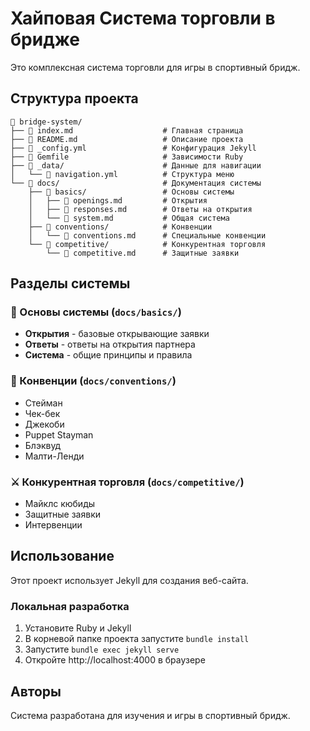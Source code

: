 # Хайповая Система торговли в бридже

Это комплексная система торговли для игры в спортивный бридж.

## Структура проекта

```
📁 bridge-system/
├── 📄 index.md                    # Главная страница
├── 📄 README.md                   # Описание проекта
├── 📄 _config.yml                 # Конфигурация Jekyll
├── 📄 Gemfile                     # Зависимости Ruby
├── 📁 _data/                      # Данные для навигации
│   └── 📄 navigation.yml          # Структура меню
└── 📁 docs/                       # Документация системы
    ├── 📁 basics/                 # Основы системы
    │   ├── 📄 openings.md         # Открытия
    │   ├── 📄 responses.md        # Ответы на открытия  
    │   └── 📄 system.md           # Общая система
    ├── 📁 conventions/            # Конвенции
    │   └── 📄 conventions.md      # Специальные конвенции
    └── 📁 competitive/            # Конкурентная торговля
        └── 📄 competitive.md      # Защитные заявки
```

## Разделы системы

### 🎯 Основы системы (`docs/basics/`)
- **Открытия** - базовые открывающие заявки
- **Ответы** - ответы на открытия партнера  
- **Система** - общие принципы и правила

### 🔧 Конвенции (`docs/conventions/`)
- Стейман
- Чек-бек
- Джекоби
- Puppet Stayman
- Блэквуд
- Малти-Ленди

### ⚔️ Конкурентная торговля (`docs/competitive/`)
- Майклс кюбиды
- Защитные заявки
- Интервенции

## Использование

Этот проект использует Jekyll для создания веб-сайта. 

### Локальная разработка
1. Установите Ruby и Jekyll
2. В корневой папке проекта запустите `bundle install`
3. Запустите `bundle exec jekyll serve`
4. Откройте http://localhost:4000 в браузере

## Авторы

Система разработана для изучения и игры в спортивный бридж.
